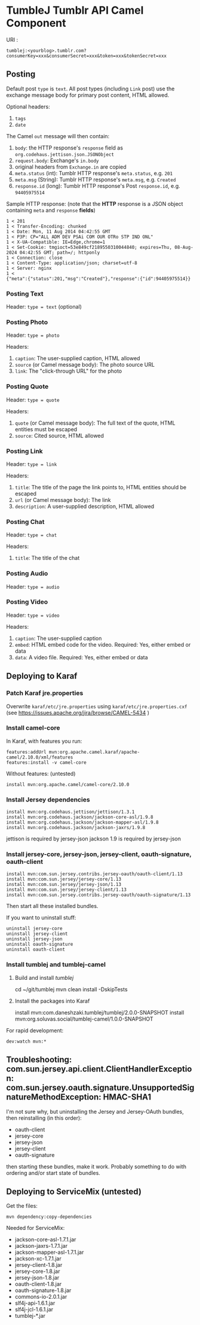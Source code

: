 # TumbleJ Tumblr API Camel Component

URI :

    tumblej:<yourblog>.tumblr.com?consumerKey=xxx&consumerSecret=xxx&token=xxx&tokenSecret=xxx

## Posting

Default post `type` is `text`.
All post types (including `Link` post) use the exchange message body for primary post content, HTML allowed.

Optional headers:

1. `tags`
2. `date`

The Camel `out` message will then contain:

1. `body`: the HTTP response's `response` field as `org.codehaus.jettison.json.JSONObject`
2. `request.body`: Exchange's `in.body`
3. original headers from `Exchange.in` are copied
4. `meta.status` (int): Tumblr HTTP response's `meta.status`, e.g. `201`
5. `meta.msg` (String): Tumblr HTTP response's `meta.msg`, e.g. `Created`
6. `response.id` (long): Tumblr HTTP response's Post `response.id`, e.g. `94405975514`

Sample HTTP response: (note that the **HTTP** response is a JSON object containing `meta` and `response` **fields**)

	1 < 201
	1 < Transfer-Encoding: chunked
	1 < Date: Mon, 11 Aug 2014 04:42:55 GMT
	1 < P3P: CP="ALL ADM DEV PSAi COM OUR OTRo STP IND ONL"
	1 < X-UA-Compatible: IE=Edge,chrome=1
	1 < Set-Cookie: tmgioct=53e849cf2189550310044840; expires=Thu, 08-Aug-2024 04:42:55 GMT; path=/; httponly
	1 < Connection: close
	1 < Content-Type: application/json; charset=utf-8
	1 < Server: nginx
	1 < 
	{"meta":{"status":201,"msg":"Created"},"response":{"id":94405975514}}


### Posting Text

Header: `type = text` (optional)

### Posting Photo

Header: `type = photo`

Headers:

1. `caption`: The user-supplied caption, HTML allowed
2. `source` (or Camel message body): The photo source URL
3. `link`: The "click-through URL" for the photo

### Posting Quote

Header: `type = quote`

Headers:

1. `quote` (or Camel message body): The full text of the quote, HTML entities must be escaped 
2. `source`: Cited source, HTML allowed

### Posting Link

Header: `type = link`

Headers:

1. `title`: The title of the page the link points to, HTML entities should be escaped	
2. `url` (or Camel message body): The link	
3. `description`: A user-supplied description, HTML allowed	

### Posting Chat

Header: `type = chat`

Headers:

1. `title`: The title of the chat

### Posting Audio

Header: `type = audio`

### Posting Video

Header: `type = video`

Headers:

1. `caption`: The user-supplied caption
2. `embed`: HTML embed code for the video. Required: Yes, either embed or data
3. `data`: A video file. Required: Yes, either embed or data 


## Deploying to Karaf

### Patch Karaf jre.properties

Overwrite `karaf/etc/jre.properties` using `karaf/etc/jre.properties.cxf`
(see https://issues.apache.org/jira/browse/CAMEL-5434 )

### Install camel-core

In Karaf, with features you run:

	features:addUrl mvn:org.apache.camel.karaf/apache-camel/2.10.0/xml/features
	features:install -v camel-core

Without features: (untested)

    install mvn:org.apache.camel/camel-core/2.10.0

### Install Jersey dependencies

	install mvn:org.codehaus.jettison/jettison/1.3.1
	install mvn:org.codehaus.jackson/jackson-core-asl/1.9.8
	install mvn:org.codehaus.jackson/jackson-mapper-asl/1.9.8
	install mvn:org.codehaus.jackson/jackson-jaxrs/1.9.8

jettison is required by jersey-json
jackson 1.9 is required by jersey-json

### Install jersey-core, jersey-json, jersey-client, oauth-signature, oauth-client

	install mvn:com.sun.jersey.contribs.jersey-oauth/oauth-client/1.13
	install mvn:com.sun.jersey/jersey-core/1.13
	install mvn:com.sun.jersey/jersey-json/1.13
	install mvn:com.sun.jersey/jersey-client/1.13
	install mvn:com.sun.jersey.contribs.jersey-oauth/oauth-signature/1.13

Then start all these installed bundles.

If you want to uninstall stuff:

	uninstall jersey-core
	uninstall jersey-client
	uninstall jersey-json
	uninstall oauth-signature
	uninstall oauth-client

### Install tumblej and tumblej-camel

1. Build and install *tumblej*

	cd ~/git/tumblej
	mvn clean install -DskipTests

2. Install the packages into Karaf

	install mvn:com.daneshzaki.tumblej/tumblej/2.0.0-SNAPSHOT
	install mvn:org.soluvas.social/tumblej-camel/1.0.0-SNAPSHOT

For rapid development:

	dev:watch mvn:*


## Troubleshooting: com.sun.jersey.api.client.ClientHandlerException: com.sun.jersey.oauth.signature.UnsupportedSignatureMethodException: HMAC-SHA1

I'm not sure why, but uninstalling the Jersey and Jersey-OAuth bundles, then reinstalling (in this order):

* oauth-client
* jersey-core
* jersey-json
* jersey-client
* oauth-signature

then starting these bundles, make it work. Probably something to do with ordering and/or start state of bundles.  

## Deploying to ServiceMix (untested)

Get the files:

	mvn dependency:copy-dependencies

Needed for ServiceMix:

* jackson-core-asl-1.7.1.jar
* jackson-jaxrs-1.7.1.jar
* jackson-mapper-asl-1.7.1.jar
* jackson-xc-1.7.1.jar
* jersey-client-1.8.jar
* jersey-core-1.8.jar
* jersey-json-1.8.jar
* oauth-client-1.8.jar
* oauth-signature-1.8.jar
* commons-io-2.0.1.jar
* slf4j-api-1.6.1.jar
* slf4j-jcl-1.6.1.jar
* tumblej-*.jar

